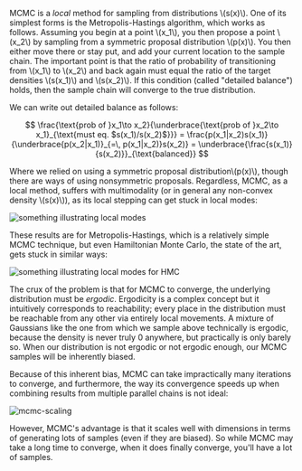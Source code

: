 MCMC is a _local_ method for sampling from distributions \\(s(x)\\). One of its
simplest forms is the Metropolis-Hastings algorithm, which works as follows.
Assuming you begin at a point \\(x_1\\), you then propose a point \\(x_2\\) by
sampling from a symmetric proposal distribution \\(p(x)\\). You then either
move there or stay put, and add your current location to the sample chain. The
important point is that the ratio of probability of transitioning from
\\(x_1\\) to \\(x_2\\) and back again must equal the ratio of the target
densities \\(s(x_1)\\) and \\(s(x_2)\\). If this condition (called "detailed
balance") holds, then the sample chain will converge to the true distribution.

We can write out detailed balance as follows:

$$
\frac{\text{prob of }x_1\to x_2}{\underbrace{\text{prob of }x_2\to x_1}_{\text{must eq. $s(x_1)/s(x_2)$}}} = \frac{p(x_1|x_2)s(x_1)}{\underbrace{p(x_2|x_1)}_{=\, p(x_1|x_2)}s(x_2)} = \underbrace{\frac{s(x_1)}{s(x_2)}}_{\text{balanced}}
$$

Where we relied on using a symmetric proposal
distribution\\(p(x)\\), though there are ways of using
nonsymmetric proposals. Regardless, MCMC, as a local method,
suffers with multimodality (or in general any non-convex
density \\(s(x)\\)), as its local stepping can get stuck in
local modes:

![something illustrating local modes](mh-trace.png)

These results are for Metropolis-Hastings, which is a relatively simple MCMC
technique, but even Hamiltonian Monte Carlo, the state of the art, gets stuck
in similar ways:

![something illustrating local modes for HMC](HMC-trace.png)

The crux of the problem is that for MCMC to converge, the underlying
distribution must be _ergodic_. Ergodicity is a complex concept but it
intuitively corresponds to reachability; every place in the distribution must
be reachable from any other via entirely local movements. A mixture of
Gaussians like the one from which we sample above technically is ergodic,
because the density is never truly 0 anywhere, but practically is only barely
so. When our distribution is not ergodic or not ergodic enough, our MCMC
samples will be inherently biased.

Because of this inherent bias, MCMC can take impractically many iterations to
converge, and furthermore, the way its convergence speeds up when combining
results from multiple parallel chains is not ideal:

![mcmc-scaling](mcmc-scaling.png)

However, MCMC's advantage is that it scales well with dimensions in terms of
generating lots of samples (even if they are biased). So while MCMC may take a
long time to converge, when it does finally converge, you'll have a lot of
samples.
